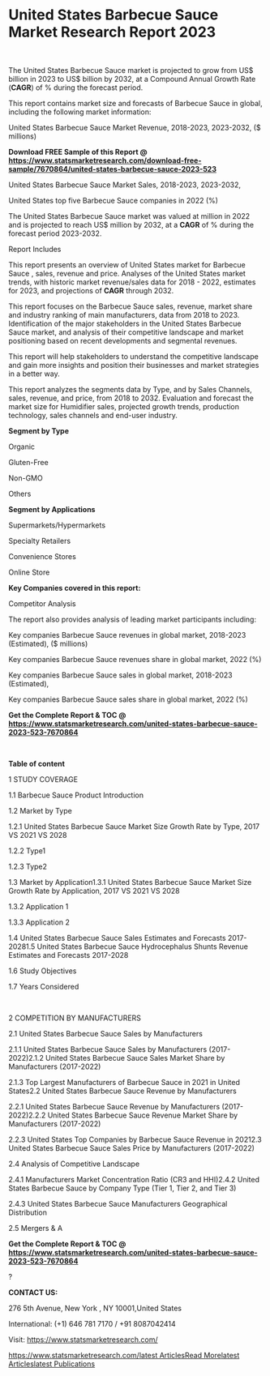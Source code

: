 <h1>United States Barbecue Sauce Market Research Report 2023</h1><br/><p>The United States Barbecue Sauce market is projected to grow from US$ billion in 2023 to US$ billion by 2032, at a Compound Annual Growth Rate (<strong>CAGR</strong>) of % during the forecast period.</p>
 
 
 
 <p>This report contains market size and forecasts of Barbecue Sauce in global, including the following market information:</p>
 
 
 
 <p>United States Barbecue Sauce Market Revenue, 2018-2023, 2023-2032, ($ millions)</p>
 
 
 
 <p><strong>Download FREE Sample of this Report @ <a href="https://www.statsmarketresearch.com/download-free-sample/7670864/united-states-barbecue-sauce-2023-523">https://www.statsmarketresearch.com/download-free-sample/7670864/united-states-barbecue-sauce-2023-523</a></strong></p>
 
 
 
 <p>United States Barbecue Sauce Market Sales, 2018-2023, 2023-2032,</p>
 
 
 
 <p>United States top five Barbecue Sauce companies in 2022 (%)</p>
 
 
 
 <p>The United States Barbecue Sauce market was valued at million in 2022 and is projected to reach US$ million by 2032, at a <strong>CAGR</strong> of % during the forecast period 2023-2032.</p>
 
 
 
 <p>Report Includes</p>
 
 
 
 <p>This report presents an overview of United States market for Barbecue Sauce , sales, revenue and price. Analyses of the United States market trends, with historic market revenue/sales data for 2018 - 2022, estimates for 2023, and projections of <strong>CAGR</strong> through 2032.</p>
 
 
 
 <p>This report focuses on the Barbecue Sauce sales, revenue, market share and industry ranking of main manufacturers, data from 2018 to 2023. Identification of the major stakeholders in the United States Barbecue Sauce market, and analysis of their competitive landscape and market positioning based on recent developments and segmental revenues.</p>
 
 
 
 <p>This report will help stakeholders to understand the competitive landscape and gain more insights and position their businesses and market strategies in a better way.</p>
 
 
 
 <p>This report analyzes the segments data by Type, and by Sales Channels, sales, revenue, and price, from 2018 to 2032. Evaluation and forecast the market size for Humidifier sales, projected growth trends, production technology, sales channels and end-user industry.</p>
 
 
 
 <p><strong>Segment by Type</strong></p>
 
 
 
 <p>Organic</p>
 
 
 
 <p>Gluten-Free</p>
 
 
 
 <p>Non-GMO</p>
 
 
 
 <p>Others</p>
 
 
 
 <p><strong>Segment <strong><strong>by Applications</strong></strong></strong></p>
 
 
 
 <p>Supermarkets/Hypermarkets</p>
 
 
 
 <p>Specialty Retailers</p>
 
 
 
 <p>Convenience Stores</p>
 
 
 
 <p>Online Store</p>
 
 
 
 <p><strong>Key Companies covered in this report:</strong></p>
 
 
 
 <p>Competitor Analysis</p>
 
 
 
 <p>The report also provides analysis of leading market participants including:</p>
 
 
 
 <p>Key companies Barbecue Sauce revenues in global market, 2018-2023 (Estimated), ($ millions)</p>
 
 
 
 <p>Key companies Barbecue Sauce revenues share in global market, 2022 (%)</p>
 
 
 
 <p>Key companies Barbecue Sauce sales in global market, 2018-2023 (Estimated),</p>
 
 
 
 <p>Key companies Barbecue Sauce sales share in global market, 2022 (%)</p>
 
 
 
 <div><b>Get the Complete Report & TOC @ <a href="https://www.statsmarketresearch.com/united-states-barbecue-sauce-2023-523-7670864">https://www.statsmarketresearch.com/united-states-barbecue-sauce-2023-523-7670864</a></b></div>
 
 
 
 <p><br />
 
 <b>Table of content</b></p>
 
 
 
 <p>1 STUDY COVERAGE<br />
 
 1.1 Barbecue Sauce Product Introduction<br />
 
 1.2 Market by Type<br />
 
 1.2.1 United States Barbecue Sauce Market Size Growth Rate by Type, 2017 VS 2021 VS 2028<br />
 
 1.2.2 Type1<br />
 
 1.2.3 Type2<br />
 
 1.3 Market by Application1.3.1 United States Barbecue Sauce Market Size Growth Rate by Application, 2017 VS 2021 VS 2028<br />
 
 1.3.2 Application 1<br />
 
 1.3.3 Application 2<br />
 
 1.4 United States Barbecue Sauce Sales Estimates and Forecasts 2017-20281.5 United States Barbecue Sauce Hydrocephalus Shunts Revenue Estimates and Forecasts 2017-2028<br />
 
 1.6 Study Objectives<br />
 
 1.7 Years Considered<br />
 
 <br />
 
 2 COMPETITION BY MANUFACTURERS<br />
 
 2.1 United States Barbecue Sauce Sales by Manufacturers<br />
 
 2.1.1 United States Barbecue Sauce Sales by Manufacturers (2017-2022)2.1.2 United States Barbecue Sauce Sales Market Share by Manufacturers (2017-2022)<br />
 
 2.1.3 Top Largest Manufacturers of Barbecue Sauce in 2021 in United States2.2 United States Barbecue Sauce Revenue by Manufacturers<br />
 
 2.2.1 United States Barbecue Sauce Revenue by Manufacturers (2017-2022)2.2.2 United States Barbecue Sauce Revenue Market Share by Manufacturers (2017-2022)<br />
 
 2.2.3 United States Top Companies by Barbecue Sauce Revenue in 20212.3 United States Barbecue Sauce Sales Price by Manufacturers (2017-2022)<br />
 
 2.4 Analysis of Competitive Landscape<br />
 
 2.4.1 Manufacturers Market Concentration Ratio (CR3 and HHI)2.4.2 United States Barbecue Sauce by Company Type (Tier 1, Tier 2, and Tier 3)<br />
 
 2.4.3 United States Barbecue Sauce Manufacturers Geographical Distribution<br />
 
 2.5 Mergers & A</p>
 
 
 
 <div><b>Get the Complete Report & TOC @ <a href="https://www.statsmarketresearch.com/united-states-barbecue-sauce-2023-523-7670864">https://www.statsmarketresearch.com/united-states-barbecue-sauce-2023-523-7670864</a></b></div>
 
 
 
 <p>? </p>
 
 
 
 <p><b>CONTACT US:</b><br />
 
 276 5th Avenue, New York , NY 10001,United States<br />
 
 International: (+1) 646 781 7170 / +91 8087042414<br />
 
 Visit: <a href="https://www.statsmarketresearch.com/">https://www.statsmarketresearch.com/</a><br />
 
 <a href="https://gyeongbokgung.com">https://www.statsmarketresearch.com/</a><a href="https://hallyeomaritime.com">latest Articles</a><a href="https://jingwansa.com">Read More</a><a href="https://nguoiviet.jp/">latest Articles</a><a href="https://www.intelmarketresearch.com/">latest Publications</a></p>